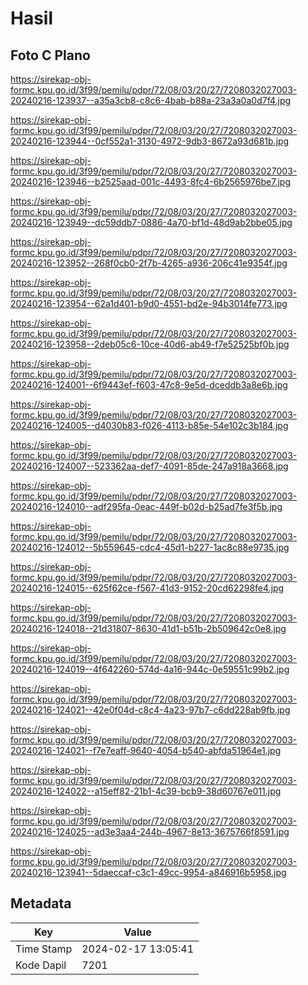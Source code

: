 # Hasil

## Foto C Plano

https://sirekap-obj-formc.kpu.go.id/3f99/pemilu/pdpr/72/08/03/20/27/7208032027003-20240216-123937--a35a3cb8-c8c6-4bab-b88a-23a3a0a0d7f4.jpg

https://sirekap-obj-formc.kpu.go.id/3f99/pemilu/pdpr/72/08/03/20/27/7208032027003-20240216-123944--0cf552a1-3130-4972-9db3-8672a93d681b.jpg

https://sirekap-obj-formc.kpu.go.id/3f99/pemilu/pdpr/72/08/03/20/27/7208032027003-20240216-123946--b2525aad-001c-4493-8fc4-6b2565976be7.jpg

https://sirekap-obj-formc.kpu.go.id/3f99/pemilu/pdpr/72/08/03/20/27/7208032027003-20240216-123949--dc59ddb7-0886-4a70-bf1d-48d9ab2bbe05.jpg

https://sirekap-obj-formc.kpu.go.id/3f99/pemilu/pdpr/72/08/03/20/27/7208032027003-20240216-123952--268f0cb0-2f7b-4265-a936-206c41e9354f.jpg

https://sirekap-obj-formc.kpu.go.id/3f99/pemilu/pdpr/72/08/03/20/27/7208032027003-20240216-123954--62a1d401-b9d0-4551-bd2e-94b3014fe773.jpg

https://sirekap-obj-formc.kpu.go.id/3f99/pemilu/pdpr/72/08/03/20/27/7208032027003-20240216-123958--2deb05c6-10ce-40d6-ab49-f7e52525bf0b.jpg

https://sirekap-obj-formc.kpu.go.id/3f99/pemilu/pdpr/72/08/03/20/27/7208032027003-20240216-124001--6f9443ef-f603-47c8-9e5d-dceddb3a8e6b.jpg

https://sirekap-obj-formc.kpu.go.id/3f99/pemilu/pdpr/72/08/03/20/27/7208032027003-20240216-124005--d4030b83-f026-4113-b85e-54e102c3b184.jpg

https://sirekap-obj-formc.kpu.go.id/3f99/pemilu/pdpr/72/08/03/20/27/7208032027003-20240216-124007--523362aa-def7-4091-85de-247a918a3668.jpg

https://sirekap-obj-formc.kpu.go.id/3f99/pemilu/pdpr/72/08/03/20/27/7208032027003-20240216-124010--adf295fa-0eac-449f-b02d-b25ad7fe3f5b.jpg

https://sirekap-obj-formc.kpu.go.id/3f99/pemilu/pdpr/72/08/03/20/27/7208032027003-20240216-124012--5b559645-cdc4-45d1-b227-1ac8c88e9735.jpg

https://sirekap-obj-formc.kpu.go.id/3f99/pemilu/pdpr/72/08/03/20/27/7208032027003-20240216-124015--625f62ce-f567-41d3-9152-20cd62298fe4.jpg

https://sirekap-obj-formc.kpu.go.id/3f99/pemilu/pdpr/72/08/03/20/27/7208032027003-20240216-124018--21d31807-8630-41d1-b51b-2b509642c0e8.jpg

https://sirekap-obj-formc.kpu.go.id/3f99/pemilu/pdpr/72/08/03/20/27/7208032027003-20240216-124019--4f642260-574d-4a16-944c-0e59551c99b2.jpg

https://sirekap-obj-formc.kpu.go.id/3f99/pemilu/pdpr/72/08/03/20/27/7208032027003-20240216-124021--42e0f04d-c8c4-4a23-97b7-c6dd228ab9fb.jpg

https://sirekap-obj-formc.kpu.go.id/3f99/pemilu/pdpr/72/08/03/20/27/7208032027003-20240216-124021--f7e7eaff-9640-4054-b540-abfda51964e1.jpg

https://sirekap-obj-formc.kpu.go.id/3f99/pemilu/pdpr/72/08/03/20/27/7208032027003-20240216-124022--a15eff82-21b1-4c39-bcb9-38d60767e011.jpg

https://sirekap-obj-formc.kpu.go.id/3f99/pemilu/pdpr/72/08/03/20/27/7208032027003-20240216-124025--ad3e3aa4-244b-4967-8e13-3675766f8591.jpg

https://sirekap-obj-formc.kpu.go.id/3f99/pemilu/pdpr/72/08/03/20/27/7208032027003-20240216-123941--5daeccaf-c3c1-49cc-9954-a846916b5958.jpg


## Metadata

| Key        | Value               |
| ---------- | ------------------- |
| Time Stamp | 2024-02-17 13:05:41 |
| Kode Dapil | 7201                |



